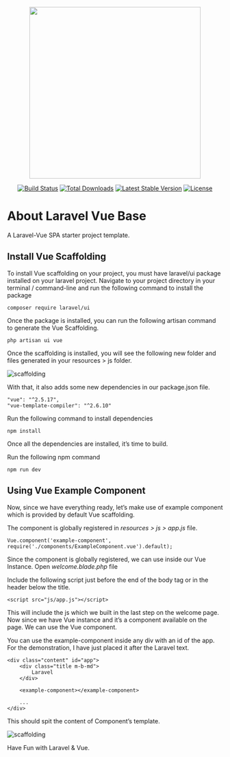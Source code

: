 <p align="center"><img src="https://res.cloudinary.com/dtfbvvkyp/image/upload/v1566331377/laravel-logolockup-cmyk-red.svg" width="400"></p>

<p align="center">
<a href="https://travis-ci.org/laravel/framework"><img src="https://travis-ci.org/laravel/framework.svg" alt="Build Status"></a>
<a href="https://packagist.org/packages/laravel/framework"><img src="https://poser.pugx.org/laravel/framework/d/total.svg" alt="Total Downloads"></a>
<a href="https://packagist.org/packages/laravel/framework"><img src="https://poser.pugx.org/laravel/framework/v/stable.svg" alt="Latest Stable Version"></a>
<a href="https://packagist.org/packages/laravel/framework"><img src="https://poser.pugx.org/laravel/framework/license.svg" alt="License"></a>
</p>

# About Laravel Vue Base

A Laravel-Vue SPA starter project template.

## Install Vue Scaffolding

To install Vue scaffolding on your project, you must have laravel/ui package installed on your laravel project.
Navigate to your project directory in your terminal / command-line and run the following command to install the package

```
composer require laravel/ui
```

Once the package is installed, you can run the following artisan command to generate the Vue Scaffolding.

```
php artisan ui vue
```

Once the scaffolding is installed, you will see the following new folder and files generated in your resources > js folder.

![scaffolding](https://i.imgur.com/1KpAlHV.png)

With that, it also adds some new dependencies in our package.json file.

```
"vue": "^2.5.17",
"vue-template-compiler": "^2.6.10"
```

Run the following command to install dependencies

```
npm install
```

Once all the dependencies are installed, it’s time to build.

Run the following npm command

```
npm run dev
```

## Using Vue Example Component

Now, since we have everything ready, let’s make use of example component which is provided by default Vue scaffolding.

The component is globally registered in _resources > js > app.js_ file.

```
Vue.component('example-component', require('./components/ExampleComponent.vue').default);
```

Since the component is globally registered, we can use inside our Vue Instance. Open _welcome.blade.php_ file

Include the following script just before the end of the body tag or in the header below the title.

```
<script src="js/app.js"></script>
```

This will include the js which we built in the last step on the welcome page. Now since we have Vue instance and it’s a component available on the page. We can use the Vue component.

You can use the example-component inside any div with an id of the app. For the demonstration, I have just placed it after the Laravel text.

```
<div class="content" id="app">
    <div class="title m-b-md">
        Laravel
    </div>

    <example-component></example-component>

    ...
</div>
```

This should spit the content of Component’s template.

![scaffolding](https://i.imgur.com/yzkNsHD.png)

Have Fun with Laravel & Vue.
